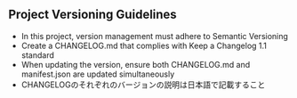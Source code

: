 ## Project Versioning Guidelines

- In this project, version management must adhere to Semantic Versioning
- Create a CHANGELOG.md that complies with Keep a Changelog 1.1 standard
- When updating the version, ensure both CHANGELOG.md and manifest.json are updated simultaneously
- CHANGELOGのそれぞれのバージョンの説明は日本語で記載すること